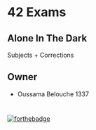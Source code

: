 # 42 Exams
## Alone In The Dark

Subjects + Corrections

## Owner
- Oussama Belouche 1337

#
[![forthebadge](https://forthebadge.com/images/badges/oooo-kill-em.svg)](https://forthebadge.com)

